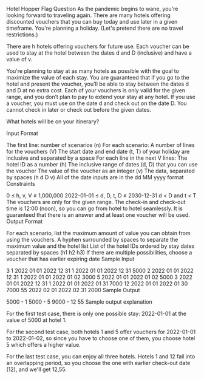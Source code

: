 Hotel Hopper
 Flag Question
As the pandemic begins to wane, you're looking forward to traveling again. There are many hotels offering discounted vouchers that you can buy today and use later in a given timeframe. You're planning a holiday. (Let's pretend there are no travel restrictions.)


There are h hotels offering vouchers for future use. Each voucher can be used to stay at the hotel between the dates d and D (inclusive) and have a value of v.


You're planning to stay at as many hotels as possible with the goal to maximize the value of each stay. You are guaranteed that if you go to the hotel and present the voucher, you'll be able to stay between the dates d and D at no extra cost. Each of your vouchers is only valid for the given range, and you don’t plan to pay to extend your stay at any hotel. If you use a voucher, you must use on the date d and check out on the date D. You cannot check in later or check out before the given dates.


What hotels will be on your itinerary?

Input Format

The first line: number of scenarios (n)
For each scenario:
A number of lines for the vouchers (V)
The start date and end date (t, T) of your holiday are inclusive and separated by a space
For each line in the next V lines:
The hotel ID as a number (h)
The inclusive range of dates (d, D) that you can use the voucher
The value of the voucher as an integer (v)
The data, separated by spaces (h d D v)
All of the date inputs are in the dd MM yyyy format
Constraints

0 ≤ h, v, V ≤ 1,000,000
2022-01-01 ≤ d, D, t, D ≤ 2030-12-31
d < D and t < T
The vouchers are only for the given range.
The check-in and check-out time is 12:00 (noon), so you can go from hotel to hotel seamlessly.
It is guaranteed that there is an answer and at least one voucher will be used.
Output Format

For each scenario, list the maximum amount of value you can obtain from using the vouchers.
A hyphen surrounded by spaces to separate the maximum value and the hotel list
List of the hotel IDs ordered by stay dates separated by spaces (h1 h2 h3)
If there are multiple possibilities, choose a voucher that has earlier expiring date
Sample Input

3
1
2022 01 01 2022 12 31
1 2022 01 01 2022 12 31 5000
2
2022 01 01 2022 12 31
1 2022 01 01 2022 01 02 3000
5 2022 01 01 2022 01 02 5000
3
2022 01 01 2022 12 31
1 2022 01 01 2022 01 31 7000
12 2022 01 01 2022 01 30 7000
55 2022 02 01 2022 02 31 2000
Sample Output

5000 - 1 
5000 - 5 
9000 - 12 55
Sample output explanation

For the first test case, there is only one possible stay: 2022-01-01 at the value of 5000 at hotel 1.


For the second test case, both hotels 1 and 5 offer vouchers for 2022-01-01 to 2022-01-02, so since you have to choose one of them, you choose hotel 5 which offers a higher value.


For the last test case, you can enjoy all three hotels. Hotels 1 and 12 fall into an overlapping period, so you choose the one with earlier check-out date (12), and we'll get 12,55.